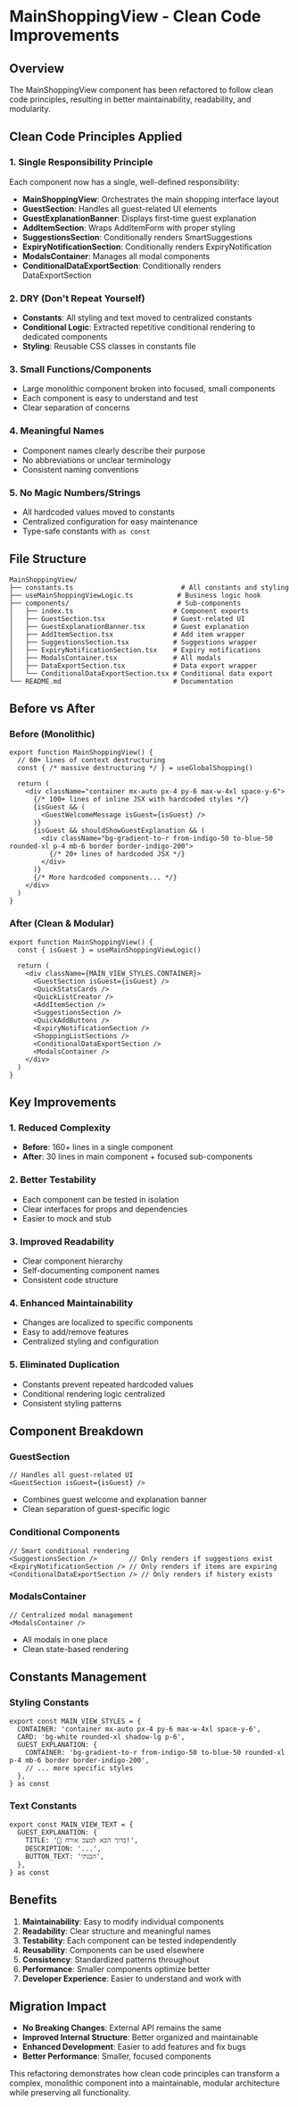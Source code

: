 # MainShoppingView - Clean Code Improvements

## Overview
The MainShoppingView component has been refactored to follow clean code principles, resulting in better maintainability, readability, and modularity.

## Clean Code Principles Applied

### 1. **Single Responsibility Principle**
Each component now has a single, well-defined responsibility:

- **MainShoppingView**: Orchestrates the main shopping interface layout
- **GuestSection**: Handles all guest-related UI elements
- **GuestExplanationBanner**: Displays first-time guest explanation
- **AddItemSection**: Wraps AddItemForm with proper styling
- **SuggestionsSection**: Conditionally renders SmartSuggestions
- **ExpiryNotificationSection**: Conditionally renders ExpiryNotification
- **ModalsContainer**: Manages all modal components
- **ConditionalDataExportSection**: Conditionally renders DataExportSection

### 2. **DRY (Don't Repeat Yourself)**
- **Constants**: All styling and text moved to centralized constants
- **Conditional Logic**: Extracted repetitive conditional rendering to dedicated components
- **Styling**: Reusable CSS classes in constants file

### 3. **Small Functions/Components**
- Large monolithic component broken into focused, small components
- Each component is easy to understand and test
- Clear separation of concerns

### 4. **Meaningful Names**
- Component names clearly describe their purpose
- No abbreviations or unclear terminology
- Consistent naming conventions

### 5. **No Magic Numbers/Strings**
- All hardcoded values moved to constants
- Centralized configuration for easy maintenance
- Type-safe constants with `as const`

## File Structure

```
MainShoppingView/
├── constants.ts                           # All constants and styling
├── useMainShoppingViewLogic.ts           # Business logic hook
├── components/                           # Sub-components
│   ├── index.ts                         # Component exports
│   ├── GuestSection.tsx                 # Guest-related UI
│   ├── GuestExplanationBanner.tsx       # Guest explanation
│   ├── AddItemSection.tsx               # Add item wrapper
│   ├── SuggestionsSection.tsx           # Suggestions wrapper
│   ├── ExpiryNotificationSection.tsx    # Expiry notifications
│   ├── ModalsContainer.tsx              # All modals
│   ├── DataExportSection.tsx            # Data export wrapper
│   └── ConditionalDataExportSection.tsx # Conditional data export
└── README.md                            # Documentation
```

## Before vs After

### Before (Monolithic)
```tsx
export function MainShoppingView() {
  // 60+ lines of context destructuring
  const { /* massive destructuring */ } = useGlobalShopping()

  return (
    <div className="container mx-auto px-4 py-6 max-w-4xl space-y-6">
      {/* 100+ lines of inline JSX with hardcoded styles */}
      {isGuest && (
        <GuestWelcomeMessage isGuest={isGuest} />
      )}
      {isGuest && shouldShowGuestExplanation && (
        <div className="bg-gradient-to-r from-indigo-50 to-blue-50 rounded-xl p-4 mb-6 border border-indigo-200">
          {/* 20+ lines of hardcoded JSX */}
        </div>
      )}
      {/* More hardcoded components... */}
    </div>
  )
}
```

### After (Clean & Modular)
```tsx
export function MainShoppingView() {
  const { isGuest } = useMainShoppingViewLogic()

  return (
    <div className={MAIN_VIEW_STYLES.CONTAINER}>
      <GuestSection isGuest={isGuest} />
      <QuickStatsCards />
      <QuickListCreator />
      <AddItemSection />
      <SuggestionsSection />
      <QuickAddButtons />
      <ExpiryNotificationSection />
      <ShoppingListSections />
      <ConditionalDataExportSection />
      <ModalsContainer />
    </div>
  )
}
```

## Key Improvements

### 1. **Reduced Complexity**
- **Before**: 160+ lines in a single component
- **After**: 30 lines in main component + focused sub-components

### 2. **Better Testability**
- Each component can be tested in isolation
- Clear interfaces for props and dependencies
- Easier to mock and stub

### 3. **Improved Readability**
- Clear component hierarchy
- Self-documenting component names
- Consistent code structure

### 4. **Enhanced Maintainability**
- Changes are localized to specific components
- Easy to add/remove features
- Centralized styling and configuration

### 5. **Eliminated Duplication**
- Constants prevent repeated hardcoded values
- Conditional rendering logic centralized
- Consistent styling patterns

## Component Breakdown

### GuestSection
```tsx
// Handles all guest-related UI
<GuestSection isGuest={isGuest} />
```
- Combines guest welcome and explanation banner
- Clean separation of guest-specific logic

### Conditional Components
```tsx
// Smart conditional rendering
<SuggestionsSection />        // Only renders if suggestions exist
<ExpiryNotificationSection /> // Only renders if items are expiring
<ConditionalDataExportSection /> // Only renders if history exists
```

### ModalsContainer
```tsx
// Centralized modal management
<ModalsContainer />
```
- All modals in one place
- Clean state-based rendering

## Constants Management

### Styling Constants
```tsx
export const MAIN_VIEW_STYLES = {
  CONTAINER: 'container mx-auto px-4 py-6 max-w-4xl space-y-6',
  CARD: 'bg-white rounded-xl shadow-lg p-6',
  GUEST_EXPLANATION: {
    CONTAINER: 'bg-gradient-to-r from-indigo-50 to-blue-50 rounded-xl p-4 mb-6 border border-indigo-200',
    // ... more specific styles
  },
} as const
```

### Text Constants
```tsx
export const MAIN_VIEW_TEXT = {
  GUEST_EXPLANATION: {
    TITLE: '🎉 ברוך הבא למצב אורח!',
    DESCRIPTION: '...',
    BUTTON_TEXT: 'הבנתי',
  },
} as const
```

## Benefits

1. **Maintainability**: Easy to modify individual components
2. **Readability**: Clear structure and meaningful names
3. **Testability**: Each component can be tested independently
4. **Reusability**: Components can be used elsewhere
5. **Consistency**: Standardized patterns throughout
6. **Performance**: Smaller components optimize better
7. **Developer Experience**: Easier to understand and work with

## Migration Impact

- **No Breaking Changes**: External API remains the same
- **Improved Internal Structure**: Better organized and maintainable
- **Enhanced Development**: Easier to add features and fix bugs
- **Better Performance**: Smaller, focused components

This refactoring demonstrates how clean code principles can transform a complex, monolithic component into a maintainable, modular architecture while preserving all functionality.
